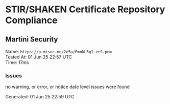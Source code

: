 # STIR/SHAKEN Certificate Repository Compliance

## Martini Security

Name: `https://p.mtsec.me/2e5a/PmnkU5g1-erS.pem`\
Tested At: 01 Jun 25 22:57 UTC\
Time: 17ms

### Issues

no warning, or error, or notice date level issues were found

Generated: 01 Jun 25 22:59 UTC
